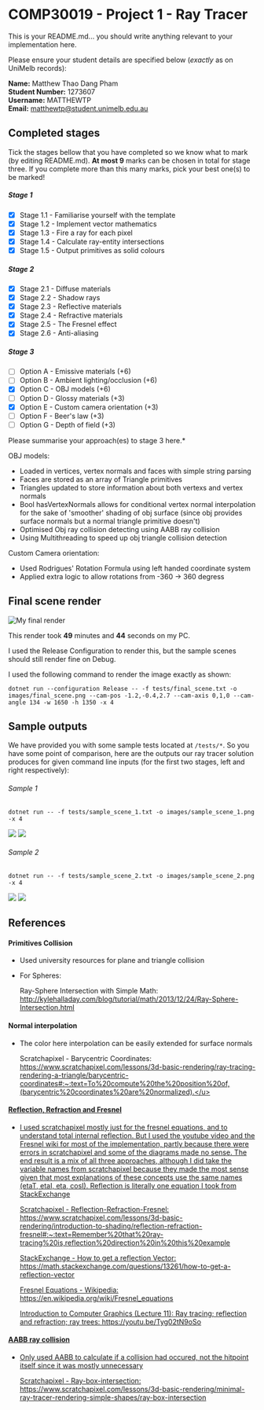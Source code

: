 # COMP30019 - Project 1 - Ray Tracer

This is your README.md... you should write anything relevant to your
implementation here.

Please ensure your student details are specified below (*exactly* as on UniMelb
records):

**Name:** Matthew Thao Dang Pham \
**Student Number:** 1273607 \
**Username:** MATTHEWTP \
**Email:** matthewtp@student.unimelb.edu.au

## Completed stages

Tick the stages bellow that you have completed so we know what to mark (by
editing README.md). **At most 9** marks can be chosen in total for stage
three. If you complete more than this many marks, pick your best one(s) to be
marked!

<!---
Tip: To tick, place an x between the square brackes [ ], like so: [x]
-->

##### Stage 1

- [x] Stage 1.1 - Familiarise yourself with the template
- [x] Stage 1.2 - Implement vector mathematics
- [x] Stage 1.3 - Fire a ray for each pixel
- [x] Stage 1.4 - Calculate ray-entity intersections
- [x] Stage 1.5 - Output primitives as solid colours

##### Stage 2

- [x] Stage 2.1 - Diffuse materials
- [x] Stage 2.2 - Shadow rays
- [x] Stage 2.3 - Reflective materials
- [x] Stage 2.4 - Refractive materials
- [x] Stage 2.5 - The Fresnel effect
- [x] Stage 2.6 - Anti-aliasing

##### Stage 3

- [ ] Option A - Emissive materials (+6)
- [ ] Option B - Ambient lighting/occlusion (+6)
- [x] Option C - OBJ models (+6)
- [ ] Option D - Glossy materials (+3)
- [x] Option E - Custom camera orientation (+3)
- [ ] Option F - Beer's law (+3)
- [ ] Option G - Depth of field (+3)

Please summarise your approach(es) to stage 3 here.*

OBJ models:
- Loaded in vertices, vertex normals and faces with simple string parsing
- Faces are stored as an array of Triangle primitives
- Triangles updated to store information about both vertexs and vertex normals
- Bool hasVertexNormals allows for conditional vertex normal interpolation for the
sake of 'smoother' shading of obj surface (since obj provides surface normals but
a normal triangle primitive doesn't)
- Optimised Obj ray collision detecting using AABB ray collision
- Using Multithreading to speed up obj triangle collision detection

Custom Camera orientation:
- Used Rodrigues' Rotation Formula using left handed coordinate system
- Applied extra logic to allow rotations from -360 -> 360 degress

## Final scene render

![My final render](images/final_scene.png)

This render took **49** minutes and **44** seconds on my PC.

I used the Release Configuration to render this, but the sample scenes should still
render fine on Debug.

I used the following command to render the image exactly as shown:

```
dotnet run --configuration Release -- -f tests/final_scene.txt -o images/final_scene.png --cam-pos -1.2,-0.4,2.7 --cam-axis 0,1,0 --cam-angle 134 -w 1650 -h 1350 -x 4
```

## Sample outputs

We have provided you with some sample tests located at ```/tests/*```. So you
have some point of comparison, here are the outputs our ray tracer solution
produces for given command line inputs (for the first two stages, left and right
respectively):

###### Sample 1

```
dotnet run -- -f tests/sample_scene_1.txt -o images/sample_scene_1.png -x 4
```

<p float="left">
  <img src="images/sample_scene_1_s1.png" />
  <img src="images/sample_scene_1_s2.png" /> 
</p>

###### Sample 2

```
dotnet run -- -f tests/sample_scene_2.txt -o images/sample_scene_2.png -x 4
```

<p float="left">
  <img src="images/sample_scene_2_s1.png" />
  <img src="images/sample_scene_2_s2.png" /> 
</p>

## References

#### Primitives Collision
- Used university resources for plane and triangle collision
  
- For Spheres:

  Ray-Sphere Intersection with Simple Math: 
  <u>http://kylehalladay.com/blog/tutorial/math/2013/12/24/Ray-Sphere-Intersection.html</u>

#### Normal interpolation

- The color here interpolation can be easily extended for surface normals

  Scratchapixel - Barycentric Coordinates: 
  <u>https://www.scratchapixel.com/lessons/3d-basic-rendering/ray-tracing-rendering-a-triangle/barycentric-coordinates#:~:text=To%20compute%20the%20position%20of,(barycentric%20coordinates%20are%20normalized).</u>

#### Reflection, Refraction and Fresnel
- I used scratchapixel mostly just for the fresnel equations, and to understand total internal reflection.
But I used the youtube video and the Fresnel wiki for most of the implementation, partly because there 
were errors in scratchapixel and some of the diagrams made no sense. The end result is a mix of all three 
approaches, although I did take the variable names from scratchapixel because they made the most sense given that most explanations of these concepts use the same names (etaT, etaI, eta, cosI). Reflection is literally
one equation I took from StackExchange

  Scratchapixel - Reflection-Refraction-Fresnel: 
  <u>https://www.scratchapixel.com/lessons/3d-basic-rendering/introduction-to-shading/reflection-refraction-fresnel#:~:text=Remember%20that%20ray-tracing%20is,reflection%20direction%20in%20this%20example</u>

  StackExchange - How to get a reflection Vector:
  <u>https://math.stackexchange.com/questions/13261/how-to-get-a-reflection-vector</u>

  Fresnel Equations - Wikipedia: 
  <u>https://en.wikipedia.org/wiki/Fresnel_equations</u>

  Introduction to Computer Graphics (Lecture 11): Ray tracing; reflection and refraction; ray trees: 
  <u>https://youtu.be/Tyg02tN9oSo</u>

#### AABB ray collision
- Only used AABB to calculate if a collision had occured, not the hitpoint itself since it was mostly
unnecessary

  Scratchapixel - Ray-box-intersection: 
  <u>https://www.scratchapixel.com/lessons/3d-basic-rendering/minimal-ray-tracer-rendering-simple-shapes/ray-box-intersection</u>



